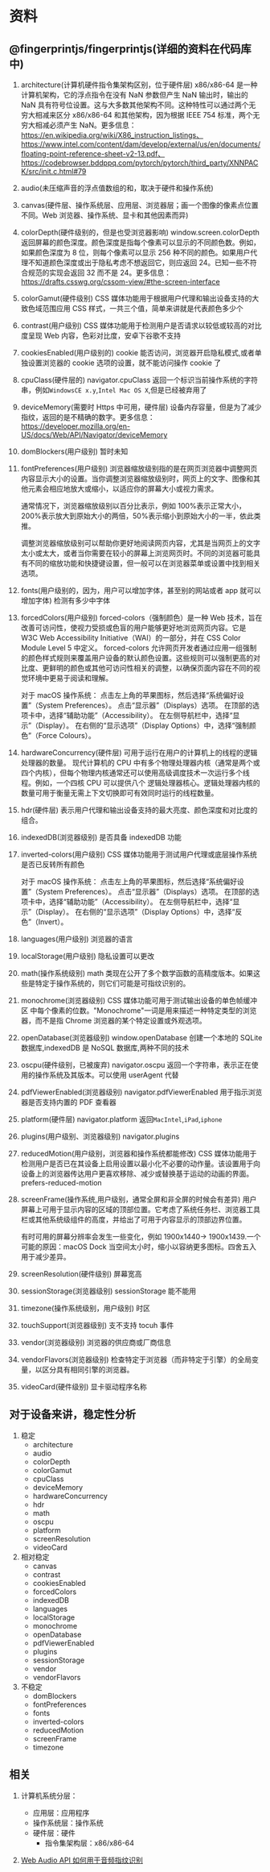 # 资料

## @fingerprintjs/fingerprintjs(详细的资料在代码库中)

1. architecture(计算机硬件指令集架构区别，位于硬件层)
   x86/x86-64 是一种计算机架构，它的浮点指令在没有 NaN 参数但产生 NaN 输出时，输出的 NaN 具有符号位设置。这与大多数其他架构不同。这种特性可以通过两个无穷大相减来区分 x86/x86-64 和其他架构，因为根据 IEEE 754 标准，两个无穷大相减必须产生 NaN。更多信息：https://en.wikipedia.org/wiki/X86_instruction_listings、https://www.intel.com/content/dam/develop/external/us/en/documents/floating-point-reference-sheet-v2-13.pdf、https://codebrowser.bddppq.com/pytorch/pytorch/third_party/XNNPACK/src/init.c.html#79

2. audio(未压缩声音的浮点值数组的和，取决于硬件和操作系统)

3. canvas(硬件层、操作系统层、应用层、浏览器层；画一个图像的像素点位置不同。Web 浏览器、操作系统、显卡和其他因素而异)
4. colorDepth(硬件级别的，但是也受浏览器影响)
   window.screen.colorDepth 返回屏幕的颜色深度。颜色深度是指每个像素可以显示的不同颜色数。例如，如果颜色深度为 8 位，则每个像素可以显示 256 种不同的颜色。如果用户代理不知道颜色深度或出于隐私考虑不想返回它，则应返回 24。已知一些不符合规范的实现会返回 32 而不是 24。更多信息：https://drafts.csswg.org/cssom-view/#the-screen-interface
5. colorGamut(硬件级别)
   CSS 媒体功能用于根据用户代理和输出设备支持的大致色域范围应用 CSS 样式，一共三个值，简单来讲就是代表颜色多少个
6. contrast(用户级别)
   CSS 媒体功能用于检测用户是否请求以较低或较高的对比度呈现 Web 内容，色彩对比度，安卓下谷歌不支持
7. cookiesEnabled(用户级别的)
   cookie 能否访问，浏览器开启隐私模式,或者单独设置浏览器的 cookie 选项的设置，就不能访问操作 cookie 了
8. cpuClass(硬件层的)
   navigator.cpuClass 返回一个标识当前操作系统的字符串，例如`WindowsCE x.y`,`Intel Mac OS X`,但是已经被弃用了
9. deviceMemory(需要时 Https 中可用，硬件层)
   设备内存容量，但是为了减少指纹，返回的是不精确的数字。更多信息：https://developer.mozilla.org/en-US/docs/Web/API/Navigator/deviceMemory
10. domBlockers(用户级别)
    暂时未知
11. fontPreferences(用户级别)
    浏览器缩放级别指的是在网页浏览器中调整网页内容显示大小的设置。当你调整浏览器缩放级别时，网页上的文字、图像和其他元素会相应地放大或缩小，以适应你的屏幕大小或视力需求。

    通常情况下，浏览器缩放级别以百分比表示，例如 100%表示正常大小，200%表示放大到原始大小的两倍，50%表示缩小到原始大小的一半，依此类推。

    调整浏览器缩放级别可以帮助你更好地阅读网页内容，尤其是当网页上的文字太小或太大，或者当你需要在较小的屏幕上浏览网页时。不同的浏览器可能具有不同的缩放功能和快捷键设置，但一般可以在浏览器菜单或设置中找到相关选项。

12. fonts(用户级别的，因为，用户可以增加字体，甚至别的网站或者 app 就可以增加字体)
    检测有多少中字体
13. forcedColors(用户级别)
    forced-colors（强制颜色）是一种 Web 技术，旨在改善可访问性，使视力受损或色盲的用户能够更好地浏览网页内容。它是 W3C Web Accessibility Initiative（WAI）的一部分，并在 CSS Color Module Level 5 中定义。
    forced-colors 允许网页开发者通过应用一组强制的颜色样式规则来覆盖用户设备的默认颜色设置。这些规则可以强制更高的对比度、更鲜明的颜色或其他可访问性相关的调整，以确保页面内容在不同的视觉环境中更易于阅读和理解。

    对于 macOS 操作系统：
    点击左上角的苹果图标，然后选择“系统偏好设置”（System Preferences）。
    点击“显示器”（Displays）选项。
    在顶部的选项卡中，选择“辅助功能”（Accessibility）。
    在左侧导航栏中，选择“显示”（Display）。
    在右侧的“显示选项”（Display Options）中，选择“强制颜色”（Force Colours）。

14. hardwareConcurrency(硬件层)
    可用于运行在用户的计算机上的线程的逻辑处理器的数量。
    现代计算机的 CPU 中有多个物理处理器内核（通常是两个或四个内核），但每个物理内核通常还可以使用高级调度技术一次运行多个线程。例如，一个四核 CPU 可以提供八个 逻辑处理器核心。逻辑处理器内核的数量可用于衡量无需上下文切换即可有效同时运行的线程数量。
15. hdr(硬件层)
    表示用户代理和输出设备支持的最大亮度、颜色深度和对比度的组合。
16. indexedDB(浏览器级别)
    是否具备 indexedDB 功能
17. inverted-colors(用户级别)
    CSS 媒体功能用于测试用户代理或底层操作系统是否已反转所有颜色

    对于 macOS 操作系统：
    点击左上角的苹果图标，然后选择“系统偏好设置”（System Preferences）。
    点击“显示器”（Displays）选项。
    在顶部的选项卡中，选择“辅助功能”（Accessibility）。
    在左侧导航栏中，选择“显示”（Display）。
    在右侧的“显示选项”（Display Options）中，选择“反色”（Invert）。

18. languages(用户级别)
    浏览器的语言
19. localStorage(用户级别)
    隐私设置可以更改

20. math(操作系统级别)
    math 类现在公开了多个数学函数的高精度版本。如果这些是特定于操作系统的，则它们可能是可指纹识别的。
21. monochrome(浏览器级别)
    CSS 媒体功能可用于测试输出设备的单色帧缓冲区 ​​ 中每个像素的位数。"Monochrome"一词是用来描述一种特定类型的浏览器，而不是指 Chrome 浏览器的某个特定设置或外观选项。

22. openDatabase(浏览器级别)
    window.openDatabase 创建一个本地的 SQLite 数据库,indexedDB 是 NoSQL 数据库,两种不同的技术
23. oscpu(硬件级别，已被废弃)
    navigator.oscpu 返回一个字符串，表示正在使用的操作系统及其版本。可以使用 userAgent 代替
24. pdfViewerEnabled(浏览器级别)
    navigator.pdfViewerEnabled 用于指示浏览器是否支持内置的 PDF 查看器
25. platform(硬件层)
    navigator.platform 返回`MacIntel`,`iPad`,`iphone`
26. plugins(用户级别、浏览器级别)
    navigator.plugins
27. reducedMotion(用户级别，浏览器和操作系统都能修改)
    CSS 媒体功能用于检测用户是否已在其设备上启用设置以最小化不必要的动作量。该设置用于向设备上的浏览器传达用户更喜欢移除、减少或替换基于运动的动画的界面。prefers-reduced-motion
28. screenFrame(操作系统,用户级别，通常全屏和非全屏的时候会有差异)
    用户屏幕上可用于显示内容的区域的顶部位置。它考虑了系统任务栏、浏览器工具栏或其他系统级组件的高度，并给出了可用于内容显示的顶部边界位置。

    有时可用的屏幕分辨率会发生一些变化，例如 1900x1440→ 1900x1439.一个可能的原因：macOS Dock 当空间太小时，缩小以容纳更多图标。四舍五入用于减少差异。

29. screenResolution(硬件级别)
    屏幕宽高
30. sessionStorage(浏览器级别)
    sessionStorage 能不能用
31. timezone(操作系统级别，用户级别)
    时区
32. touchSupport(浏览器级别)
    支不支持 tocuh 事件
33. vendor(浏览器级别)
    浏览器的供应商或厂商信息
34. vendorFlavors(浏览器级别)
    检查特定于浏览器（而非特定于引擎）的全局变量，以区分具有相同引擎的浏览器。
35. videoCard(硬件级别)
    显卡驱动程序名称

## 对于设备来讲，稳定性分析

1. 稳定
   - architecture
   - audio
   - colorDepth
   - colorGamut
   - cpuClass
   - deviceMemory
   - hardwareConcurrency
   - hdr
   - math
   - oscpu
   - platform
   - screenResolution
   - videoCard
2. 相对稳定
   - canvas
   - contrast
   - cookiesEnabled
   - forcedColors
   - indexedDB
   - languages
   - localStorage
   - monochrome
   - openDatabase
   - pdfViewerEnabled
   - plugins
   - sessionStorage
   - vendor
   - vendorFlavors
3. 不稳定
   - domBlockers
   - fontPreferences
   - fonts
   - inverted-colors
   - reducedMotion
   - screenFrame
   - timezone

## 相关

1. 计算机系统分层：

   - 应用层：应用程序
   - 操作系统层：操作系统
   - 硬件层：硬件
     - 指令集架构层：x86/x86-64

2. [Web Audio API 如何用于音频指纹识别](https://fingerprint.com/blog/audio-fingerprinting/)
